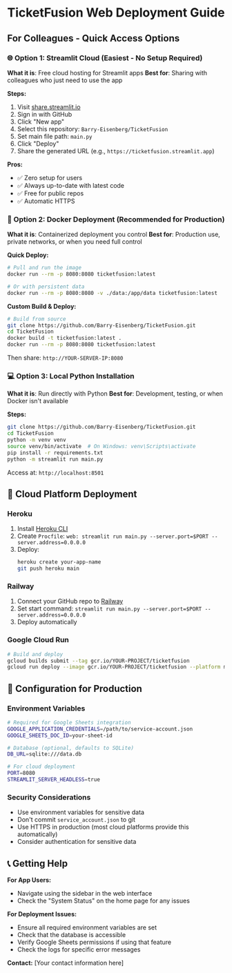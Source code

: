 # TicketFusion Web Deployment Guide

## For Colleagues - Quick Access Options

### 🌐 Option 1: Streamlit Cloud (Easiest - No Setup Required)

**What it is**: Free cloud hosting for Streamlit apps
**Best for**: Sharing with colleagues who just need to use the app

**Steps:**
1. Visit [share.streamlit.io](https://share.streamlit.io)
2. Sign in with GitHub
3. Click "New app" 
4. Select this repository: `Barry-Eisenberg/TicketFusion`
5. Set main file path: `main.py`
6. Click "Deploy"
7. Share the generated URL (e.g., `https://ticketfusion.streamlit.app`)

**Pros:** 
- ✅ Zero setup for users
- ✅ Always up-to-date with latest code
- ✅ Free for public repos
- ✅ Automatic HTTPS

### 🐳 Option 2: Docker Deployment (Recommended for Production)

**What it is**: Containerized deployment you control
**Best for**: Production use, private networks, or when you need full control

**Quick Deploy:**
```bash
# Pull and run the image
docker run --rm -p 8080:8080 ticketfusion:latest

# Or with persistent data
docker run --rm -p 8080:8080 -v ./data:/app/data ticketfusion:latest
```

**Custom Build & Deploy:**
```bash
# Build from source
git clone https://github.com/Barry-Eisenberg/TicketFusion.git
cd TicketFusion
docker build -t ticketfusion:latest .
docker run --rm -p 8080:8080 ticketfusion:latest
```

Then share: `http://YOUR-SERVER-IP:8080`

### 💻 Option 3: Local Python Installation

**What it is**: Run directly with Python
**Best for**: Development, testing, or when Docker isn't available

**Steps:**
```bash
git clone https://github.com/Barry-Eisenberg/TicketFusion.git
cd TicketFusion
python -m venv venv
source venv/bin/activate  # On Windows: venv\Scripts\activate
pip install -r requirements.txt
python -m streamlit run main.py
```

Access at: `http://localhost:8501`

## 🚀 Cloud Platform Deployment

### Heroku
1. Install [Heroku CLI](https://devcenter.heroku.com/articles/heroku-cli)
2. Create `Procfile`: `web: streamlit run main.py --server.port=$PORT --server.address=0.0.0.0`
3. Deploy:
   ```bash
   heroku create your-app-name
   git push heroku main
   ```

### Railway
1. Connect your GitHub repo to [Railway](https://railway.app)
2. Set start command: `streamlit run main.py --server.port=$PORT --server.address=0.0.0.0`
3. Deploy automatically

### Google Cloud Run
```bash
# Build and deploy
gcloud builds submit --tag gcr.io/YOUR-PROJECT/ticketfusion
gcloud run deploy --image gcr.io/YOUR-PROJECT/ticketfusion --platform managed --allow-unauthenticated
```

## 🔧 Configuration for Production

### Environment Variables
```bash
# Required for Google Sheets integration
GOOGLE_APPLICATION_CREDENTIALS=/path/to/service-account.json
GOOGLE_SHEETS_DOC_ID=your-sheet-id

# Database (optional, defaults to SQLite)
DB_URL=sqlite:///data.db

# For cloud deployment
PORT=8080
STREAMLIT_SERVER_HEADLESS=true
```

### Security Considerations
- Use environment variables for sensitive data
- Don't commit `service_account.json` to git
- Use HTTPS in production (most cloud platforms provide this automatically)
- Consider authentication for sensitive data

## 📞 Getting Help

**For App Users:**
- Navigate using the sidebar in the web interface
- Check the "System Status" on the home page for any issues

**For Deployment Issues:**
- Ensure all required environment variables are set
- Check that the database is accessible
- Verify Google Sheets permissions if using that feature
- Check the logs for specific error messages

**Contact:** [Your contact information here]